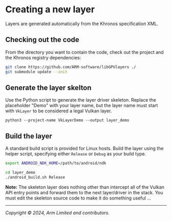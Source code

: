 # Creating a new layer

Layers are generated automatically from the Khronos specification XML.

## Checking out the code

From the directory you want to contain the code, check out the project and the
Khronos registry dependencies:

```sh
git clone https://github.com/ARM-software/libGPUlayers ./
git submodule update --init
```

## Generate the layer skelton

Use the Python script to generate the layer driver skeleton. Replace the
placeholder "Demo" with your layer name, but the layer name must start with
`VkLayer` to be considered a legal Vulkan layer.

```
python3 --project-name VkLayerDemo --output layer_demo
```

## Build the layer

A standard build script is provided for Linux hosts. Build the layer using the
helper script, specifying either `Release` or `Debug` as your build type.

```sh
export ANDROID_NDK_HOME=/path/to/android/ndk

cd layer_demo
./android_build.sh Release
```

**Note:** The skeleton layer does nothing other than intercept all of the
Vulkan API entry points and forward them to the next layer/driver in the stack.
You must edit the skeleton source code to make it do something useful ...

- - -

_Copyright © 2024, Arm Limited and contributors._
